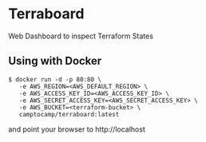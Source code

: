 # Terraboard

Web Dashboard to inspect Terraform States


## Using with Docker

```shell
$ docker run -d -p 80:80 \
   -e AWS_REGION=<AWS_DEFAULT_REGION> \
   -e AWS_ACCESS_KEY_ID=<AWS_ACCESS_KEY_ID> \
   -e AWS_SECRET_ACCESS_KEY=<AWS_SECRET_ACCESS_KEY> \
   -e AWS_BUCKET=<terraform-bucket> \
   camptocamp/terraboard:latest
```

and point your browser to http://localhost
